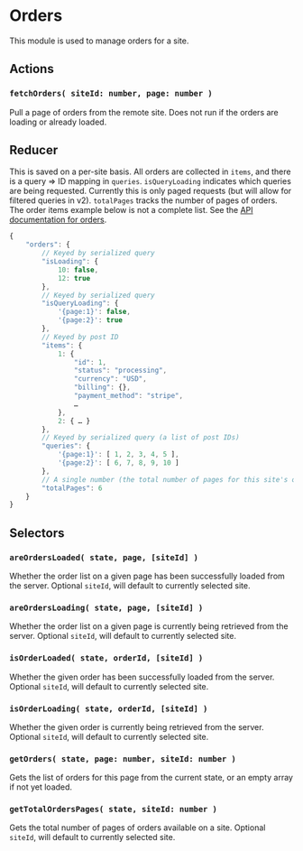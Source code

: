 Orders
======

This module is used to manage orders for a site.

## Actions

### `fetchOrders( siteId: number, page: number )`

Pull a page of orders from the remote site. Does not run if the orders are loading or already loaded.

## Reducer

This is saved on a per-site basis. All orders are collected in `items`, and there is a query => ID mapping in `queries`. `isQueryLoading` indicates which queries are being requested. Currently this is only paged requests (but will allow for filtered queries in v2). `totalPages` tracks the number of pages of orders. The order items example below is not a complete list. See the [API documentation for orders](http://woocommerce.github.io/woocommerce-rest-api-docs/#order-properties).

```js
{
	"orders": {
		// Keyed by serialized query
		"isLoading": {
			10: false,
			12: true
		},
		// Keyed by serialized query
		"isQueryLoading": {
			'{page:1}': false,
			'{page:2}': true
		},
		// Keyed by post ID
		"items": {
			1: {
				"id": 1,
				"status": "processing",
				"currency": "USD",
				"billing": {},
				"payment_method": "stripe",
				…
			},
			2: { … } 
		},
		// Keyed by serialized query (a list of post IDs)
		"queries": {
			'{page:1}': [ 1, 2, 3, 4, 5 ],
			'{page:2}': [ 6, 7, 8, 9, 10 ]
		},
		// A single number (the total number of pages for this site's orders)
		"totalPages": 6
	}
}
```

## Selectors

### `areOrdersLoaded( state, page, [siteId] )`

Whether the order list on a given page has been successfully loaded from the server. Optional `siteId`, will default to currently selected site.

### `areOrdersLoading( state, page, [siteId] )`

Whether the order list on a given page is currently being retrieved from the server. Optional `siteId`, will default to currently selected site.

### `isOrderLoaded( state, orderId, [siteId] )`

Whether the given order has been successfully loaded from the server. Optional `siteId`, will default to currently selected site.

### `isOrderLoading( state, orderId, [siteId] )`

Whether the given order is currently being retrieved from the server. Optional `siteId`, will default to currently selected site.

### `getOrders( state, page: number, siteId: number )`

Gets the list of orders for this page from the current state, or an empty array if not yet loaded.

### `getTotalOrdersPages( state, siteId: number )`

Gets the total number of pages of orders available on a site. Optional `siteId`, will default to currently selected site.

